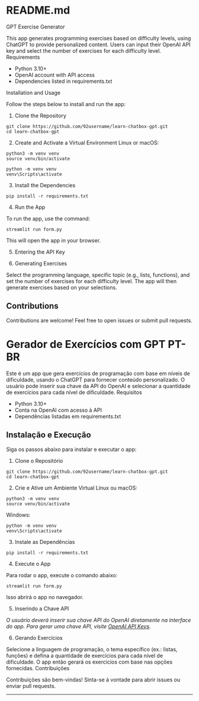 # README.md 
GPT Exercise Generator

This app generates programming exercises based on difficulty levels, using ChatGPT to provide personalized content. Users can input their OpenAI API key and select the number of exercises for each difficulty level.
Requirements

- Python 3.10+
- OpenAI account with API access
- Dependencies listed in requirements.txt

Installation and Usage

Follow the steps below to install and run the app:
1. Clone the Repository

```
git clone https://github.com/92username/learn-chatbox-gpt.git
cd learn-chatbox-gpt
```
2. Create and Activate a Virtual Environment
Linux or macOS:
```
python3 -m venv venv
source venv/bin/activate
```

```
python -m venv venv
venv\Scripts\activate
```
3. Install the Dependencies
```
pip install -r requirements.txt
```
4. Run the App

To run the app, use the command:

```
streamlit run form.py
```
This will open the app in your browser.

5. Entering the API Key

6. Generating Exercises

Select the programming language, specific topic (e.g., lists, functions), and set the number of exercises for each difficulty level. The app will then generate exercises based on your selections.


## Contributions

Contributions are welcome! Feel free to open issues or submit pull requests.

# Gerador de Exercícios com GPT PT- BR

Este é um app que gera exercícios de programação com base em níveis de dificuldade, usando o ChatGPT para fornecer conteúdo personalizado. O usuário pode inserir sua chave da API do OpenAI e selecionar a quantidade de exercícios para cada nível de dificuldade.
Requisitos

- Python 3.10+
- Conta na OpenAI com acesso à API
- Dependências listadas em requirements.txt

## Instalação e Execução

Siga os passos abaixo para instalar e executar o app:
1. Clone o Repositório

```
git clone https://github.com/92username/learn-chatbox-gpt.git
cd learn-chatbox-gpt
```
2. Crie e Ative um Ambiente Virtual
Linux ou macOS:

```
python3 -m venv venv
source venv/bin/activate
```

Windows:

```
python -m venv venv
venv\Scripts\activate
```

3. Instale as Dependências

```
pip install -r requirements.txt
```

4. Execute o App

Para rodar o app, execute o comando abaixo:

```
streamlit run form.py
```

Isso abrirá o app no navegador.

5. Inserindo a Chave API

*O usuário deverá inserir sua chave API do OpenAI diretamente na interface do app. Para gerar uma chave API, visite [OpenAI API Keys](https://platform.openai.com/api-keys).*

6. Gerando Exercícios

Selecione a linguagem de programação, o tema específico (ex.: listas, funções) e defina a quantidade de exercícios para cada nível de dificuldade. O app então gerará os exercícios com base nas opções fornecidas.
Contribuições

Contribuições são bem-vindas! Sinta-se à vontade para abrir issues ou enviar pull requests.

----
